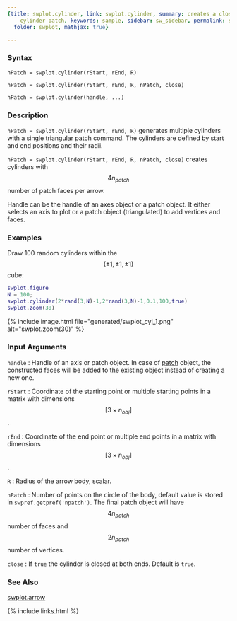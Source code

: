 ```yaml
---
{title: swplot.cylinder, link: swplot.cylinder, summary: creates a closed/open 3D
    cylinder patch, keywords: sample, sidebar: sw_sidebar, permalink: swplot_cylinder,
  folder: swplot, mathjax: true}

---
```

  
### Syntax
  
`hPatch = swplot.cylinder(rStart, rEnd, R)`
  
`hPatch = swplot.cylinder(rStart, rEnd, R, nPatch, close)`
 
`hPatch = swplot.cylinder(handle, ...)`
 
### Description
  
`hPatch = swplot.cylinder(rStart, rEnd, R)` generates multiple cylinders
with a single triangular patch command. The cylinders are defined by
start and end positions and their radii.
   
`hPatch = swplot.cylinder(rStart, rEnd, R, nPatch, close)` creates 
cylinders with $$4 n_{patch}$$ number of patch faces per arrow.
   
Handle can be the handle of an axes object or a patch object. It either
selects an axis to plot or a patch object (triangulated) to add vertices
and faces.
   
### Examples
 
Draw 100 random cylinders within the $$(\pm 1,\pm 1,\pm 1)$$ cube:
 
```matlab
swplot.figure
N = 100;
swplot.cylinder(2*rand(3,N)-1,2*rand(3,N)-1,0.1,100,true)
swplot.zoom(30)
```
 
{% include image.html file="generated/swplot_cyl_1.png" alt="swplot.zoom(30)" %}
  
### Input Arguments
  
`handle`
: Handle of an axis or patch object. In case of [patch](https://www.mathworks.com/help/matlab/ref/patch.html) object,
  the constructed faces will be added to the existing object instead of
  creating a new one.
  
`rStart`
: Coordinate of the starting point or multiple starting points in a
  matrix with dimensions $$[3\times n_{obj}]$$.
  
`rEnd`
: Coordinate of the end point or multiple end points in a
  matrix with dimensions $$[3\times n_{obj}]$$.
  
`R`
: Radius of the arrow body, scalar.
  
`nPatch`
: Number of points on the circle of the body, default value is stored in
  `swpref.getpref('npatch')`. The final patch object will have
  $$4n_{patch}$$ number of faces and $$2n_{patch}$$ number of vertices.
  
`close`
: If `true` the cylinder is closed at both ends. Default is `true`.
  
### See Also
  
[swplot.arrow](swplot_arrow)
 

{% include links.html %}
